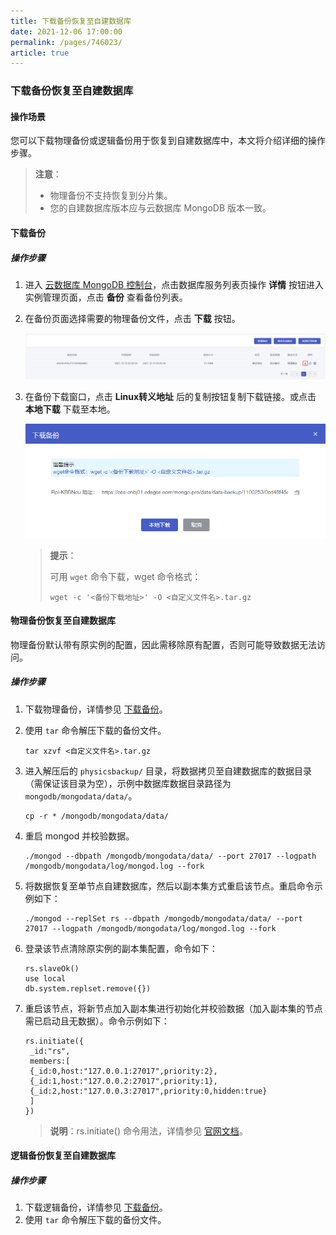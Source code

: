 ```yaml
---
title: 下载备份恢复至自建数据库
date: 2021-12-06 17:00:00
permalink: /pages/746023/
article: true
---
```


### 下载备份恢复至自建数据库

#### 操作场景

您可以下载物理备份或逻辑备份用于恢复到自建数据库中，本文将介绍详细的操作步骤。

> **注意**：
>
> + 物理备份不支持恢复到分片集。
> + 您的自建数据库版本应与云数据库 MongoDB 版本一致。 

#### 下载备份

##### 操作步骤

1. 进入 [云数据库 MongoDB 控制台](https://console.capitalonline.net/mongodb)，点击数据库服务列表页操作 **详情** 按钮进入实例管理页面，点击 **备份** 查看备份列表。

2. 在备份页面选择需要的物理备份文件，点击 **下载** 按钮。

   ![private_console](./../../pic/private_console.png)

3. 在备份下载窗口，点击 **Linux转义地址** 后的复制按钮复制下载链接。或点击 **本地下载** 下载至本地。

   ![private_download](./../../pic/private_download.png)

   > **提示**：
   >
   > 可用 `wget` 命令下载，wget 命令格式：
   >
   > ```
   >wget -c '<备份下载地址>' -O <自定义文件名>.tar.gz
   > ```

#### 物理备份恢复至自建数据库

物理备份默认带有原实例的配置，因此需移除原有配置，否则可能导致数据无法访问。

##### 操作步骤

1. 下载物理备份，详情参见 [下载备份](#下载备份)。

2. 使用 `tar` 命令解压下载的备份文件。

   ```
   tar xzvf <自定义文件名>.tar.gz
   ```

3. 进入解压后的 `physicsbackup/` 目录，将数据拷贝至自建数据库的数据目录（需保证该目录为空），示例中数据库数据目录路径为 `mongodb/mongodata/data/`。

   ```
   cp -r * /mongodb/mongodata/data/
   ```

4. 重启 mongod 并校验数据。

   ```
   ./mongod --dbpath /mongodb/mongodata/data/ --port 27017 --logpath /mongodb/mongodata/log/mongod.log --fork
   ```

5. 将数据恢复至单节点自建数据库，然后以副本集方式重启该节点。重启命令示例如下：

   ```
   ./mongod --replSet rs --dbpath /mongodb/mongodata/data/ --port 27017 --logpath /mongodb/mongodata/log/mongod.log --fork
   ```

6. 登录该节点清除原实例的副本集配置，命令如下：

   ```
   rs.slaveOk()
   use local
   db.system.replset.remove({})
   ```

7. 重启该节点，将新节点加入副本集进行初始化并校验数据（加入副本集的节点需已启动且无数据）。命令示例如下：

   ```
   rs.initiate({
   	_id:"rs",
   	members:[
   	{_id:0,host:"127.0.0.1:27017",priority:2},
   	{_id:1,host:"127.0.0.2:27017",priority:1},
   	{_id:2,host:"127.0.0.3:27017",priority:0,hidden:true}
   	]
   })
   ```

   > **说明**：rs.initiate() 命令用法，详情参见 [官网文档](https://docs.mongodb.com/manual/reference/method/rs.initiate/)。

#### 逻辑备份恢复至自建数据库

##### 操作步骤

1. 下载逻辑备份，详情参见 [下载备份](#下载备份)。
2. 使用 `tar` 命令解压下载的备份文件。
